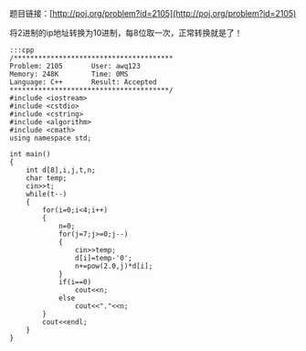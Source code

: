 <!--
.. title: POJ 2105 IP Address C++版
.. slug: poj-2105
.. date: 2013-04-07T07:55:28+08:00
.. tags:
.. link:
.. description:
.. type: text
-->

题目链接：[http://poj.org/problem?id=2105](http://poj.org/problem?id=2105)

将2进制的ip地址转换为10进制，每8位取一次，正常转换就是了！

	:::cpp
	/***************************************
	Problem: 2105		User: awq123
	Memory: 248K		Time: 0MS
	Language: C++		Result: Accepted
	***************************************/
	#include <iostream>
	#include <cstdio>
	#include <cstring>
	#include <algorithm>
	#include <cmath>
	using namespace std;

	int main()
	{
		int d[8],i,j,t,n;
		char temp;
		cin>>t;
		while(t--)
		{
			for(i=0;i<4;i++)
			{
				n=0;
				for(j=7;j>=0;j--)
				{
					cin>>temp;
					d[i]=temp-'0';
					n+=pow(2.0,j)*d[i];
				}
				if(i==0)
					cout<<n;
				else
					cout<<"."<<n;
			}
			cout<<endl;
		}
	}